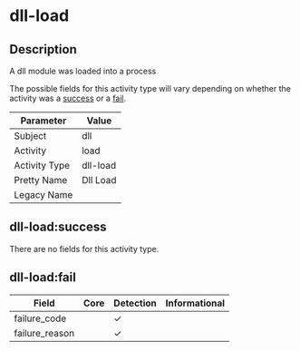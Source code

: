 dll-load
========

Description
-----------
A dll module was loaded into a process

The possible fields for this activity type will vary depending on whether the activity was a [success](#dll-loadsuccess) or a [fail](#dll-loadfail).

| Parameter     | Value    |
| ------------- | -------- |
| Subject       | dll      |
| Activity      | load     |
| Activity Type | dll-load |
| Pretty Name   | Dll Load |
| Legacy Name   |          |

dll-load:success
----------------

There are no fields for this activity type.


dll-load:fail
-------------

| Field          | Core | Detection | Informational |
| -------------- | ---- | --------- | ------------- |
| failure_code   |      | &#10003;  |               |
| failure_reason |      | &#10003;  |               |